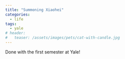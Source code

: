 ```yaml
---
title: "Summoning Xiaohei"
categories:
  - life
tags:
  - yale
# header:
#   teaser: /assets/images/pets/cat-with-candle.jpg
---
```


Done with the first semester at Yale!

<!-- ![candle-cat](/assets/images/pets/cat-with-candle.jpg) -->